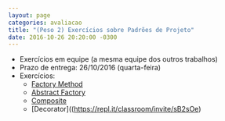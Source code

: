 ```yaml
---
layout: page
categories: avaliacao
title: "(Peso 2) Exercícios sobre Padrões de Projeto"
date: 2016-10-26 20:20:00 -0300
---
```


- Exercícios em equipe (a mesma equipe dos outros trabalhos)
- Prazo de entrega: 26/10/2016 (quarta-feira)
- Exercícios:
	- [Factory Method](aula-factory)
	- [Abstract Factory](aula-factory)
	- [Composite](https://repl.it/classroom/invite/sB2sOe)
	- [Decorator]((https://repl.it/classroom/invite/sB2sOe)

